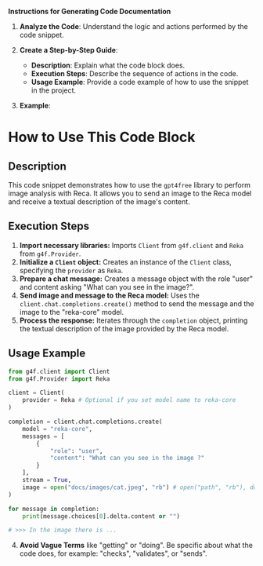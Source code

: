 **Instructions for Generating Code Documentation**

1. **Analyze the Code**: Understand the logic and actions performed by the code snippet.

2. **Create a Step-by-Step Guide**:
    - **Description**: Explain what the code block does.
    - **Execution Steps**: Describe the sequence of actions in the code.
    - **Usage Example**: Provide a code example of how to use the snippet in the project.

3. **Example**:

How to Use This Code Block
=========================================================================================

Description
-------------------------
This code snippet demonstrates how to use the `gpt4free` library to perform image analysis with Reca. It allows you to send an image to the Reca model and receive a textual description of the image's content.

Execution Steps
-------------------------
1. **Import necessary libraries:** Imports `Client` from `g4f.client` and `Reka` from `g4f.Provider`.
2. **Initialize a `Client` object:** Creates an instance of the `Client` class, specifying the `provider` as `Reka`.
3. **Prepare a chat message:** Creates a message object with the role "user" and content asking "What can you see in the image?".
4. **Send image and message to the Reca model:** Uses the `client.chat.completions.create()` method to send the message and the image to the "reka-core" model. 
5. **Process the response:** Iterates through the `completion` object, printing the textual description of the image provided by the Reca model.

Usage Example
-------------------------

```python
from g4f.client import Client
from g4f.Provider import Reka

client = Client(
    provider = Reka # Optional if you set model name to reka-core
)

completion = client.chat.completions.create(
    model = "reka-core",
    messages = [
        {
            "role": "user",
            "content": "What can you see in the image ?"
        }
    ],
    stream = True,
    image = open("docs/images/cat.jpeg", "rb") # open("path", "rb"), do not use .read(), etc. it must be a file object
)

for message in completion:
    print(message.choices[0].delta.content or "")

# >>> In the image there is ...
```

4. **Avoid Vague Terms** like "getting" or "doing". Be specific about what the code does, for example: "checks", "validates", or "sends".